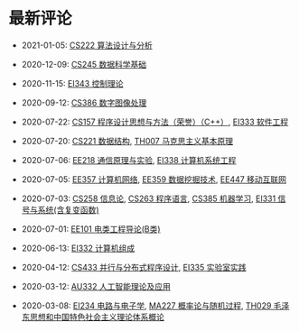 # 最新评论

- 2021-01-05: [CS222 算法设计与分析](/courses/grade-3/CS222)

- 2020-12-09: [CS245 数据科学基础](/courses/grade-3/CS245)

- 2020-11-15: [EI343 控制理论](/courses/grade-3/EI343)

- 2020-09-12: [CS386 数字图像处理](/courses/grade-4/CS386)

- 2020-07-22: [CS157 程序设计思想与方法（荣誉）（C++）](/courses/grade-1/CS157), [EI333 软件工程](/courses/grade-2/EI333)

- 2020-07-20: [CS221 数据结构](/courses/grade-2/CS221), [TH007 马克思主义基本原理](/courses/grade-2/TH007)

- 2020-07-06: [EE218 通信原理与实验](/courses/grade-3/EE218), [EI338 计算机系统工程](/courses/grade-3/EI338)

- 2020-07-05: [EE357 计算机网络](/courses/grade-3/EE357), [EE359 数据挖掘技术](/courses/grade-3/EE359), [EE447 移动互联网](/courses/grade-3/EE447)

- 2020-07-03: [CS258 信息论](/courses/grade-2/CS258), [CS263 程序语言](/courses/grade-2/CS263), [CS385 机器学习](/courses/grade-3/CS385), [EI331 信号与系统(含复变函数)](/courses/grade-2/EI331)

- 2020-07-01: [EE101 电类工程导论(B类)](/courses/grade-1/EE101)

- 2020-06-13: [EI332 计算机组成](/courses/grade-2/EI332)

- 2020-04-12: [CS433 并行与分布式程序设计](/courses/grade-4/CS433), [EI335 实验室实践](/courses/grade-2/EI335)

- 2020-03-12: [AU332 人工智能理论及应用](/courses/grade-3/AU332)

- 2020-03-08: [EI234 电路与电子学](/courses/grade-2/EI234), [MA227 概率论与随机过程](/courses/grade-2/MA227), [TH029 毛泽东思想和中国特色社会主义理论体系概论](/courses/grade-2/TH029)

